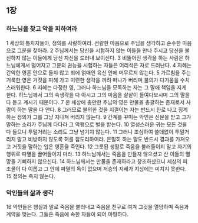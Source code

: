 ## 1장
### 하느님을 찾고 악을 피하여라
1 세상의 통치자들아, 정의를 사랑하여라. 선량한 마음으로 주님을 생각하고 순수한 마음으로 그분을 찾아라.
2 주님께서는 당신을 시험하지 않는 이들을 만나 주시고 당신을 불신하지 않는 이들에게 당신 자신을 드러내 보이신다.
3 비뚤어진 생각을 하는 사람은 하느님에게서 멀어지고 그분의 권능을 시험하는 자들은 어리석은 자로 드러난다.
4 지혜는 간악한 영혼 안으로 들지 않고 죄에 얽매인 육신 안에 머무르지 않는다.
5 가르침을 주는 거룩한 영은 거짓을 피해 가고 미련한 생각을 꺼려 떠나가 버리며 불의가 다가옴을 수치스러워한다.
6 지혜는 다정한 영, 그러나 하느님을 모독하는 자는 그 말에 책임을 지게 한다. 하느님께서 그의 속생각을 다 아시고 그의 마음을 샅샅이 들여다보시며 그의 말을 다 듣고 계시기 때문이다.
7 온 세상에 충만한 주님의 영은 만물을 총괄하는 존재로서 사람이 하는 말을 다 안다.
8 그러므로 불의한 것을 지껄이는 자는 반드시 탄로 나고 징계하는 정의가 그를 그냥 지나쳐 버리지 않는다.
9 간계를 꾸미는 악인은 신문을 받고 그가 말하는 소리가 주님께 다다라 그 악행으로 벌을 받는다.
10 열성스러운 귀는 모든 것을 다 들으니 투덜거리는 소리도 그냥 넘기지 않는다.
11 그러니 조심하여 쓸데없이 투덜거리지 말고 비방하지 않도록 혀를 잡도리하여라. 은밀히 하는 말도 반드시 결과를 가져오고 거짓을 말하는 입은 영혼을 죽인다.
12 그릇된 생활로 죽음을 불러들이지 말고 자기의 행위로 파멸을 끌어들이지 마라.
13 하느님께서는 죽음을 만들지 않으셨고 산 이들의 멸망을 기뻐하지 않으신다.
14 하느님께서는 만물을 존재하라고 창조하셨으니 세상의 피조물이 다 이롭고 그 안에 파멸의 독이 없으며 저승의 지배가 지상에는 미치지 못한다.
15 정의는 죽지 않는다.
### 악인들의 삶과 생각
16 악인들은 행실과 말로 죽음을 불러내고 죽음을 친구로 여겨 그것을 열망하며 죽음과 계약을 맺는다. 그들은 죽음에 속한 자들이 되어 마땅하다.
